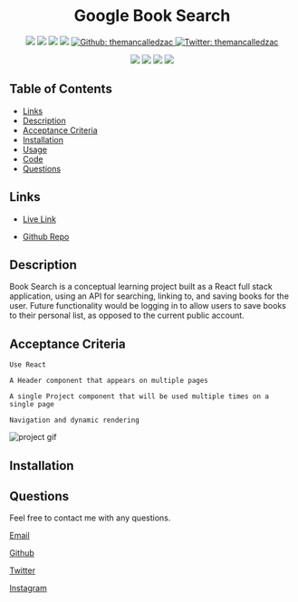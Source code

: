<h1 align="center">Google Book Search</h1>

<p align="center">
    <img src="https://img.shields.io/github/repo-size/themancalledzac/book-search-react" />
    <img src="https://img.shields.io/github/languages/top/themancalledzac/book-search-react"  />
    <img src="https://img.shields.io/github/issues/themancalledzac/book-search-react" />
    <img src="https://img.shields.io/github/last-commit/themancalledzac/book-search-react" >
    <a href="https://github.com/themancalledzac">
        <img alt="Github: themancalledzac" src="https://img.shields.io/github/followers/themancalledzac?style=social" target="_blank" />
    </a>
    <a href="https://twitter.com/themancalledzac">
        <img alt="Twitter: themancalledzac" src="https://img.shields.io/twitter/follow/themancalledzac.svg?style=social" target="_blank" />
    </a>
</p>
  
<p align="center">
    <img src="https://img.shields.io/badge/Javascript-yellow" />
    <img src="https://img.shields.io/badge/React-blue"  />
    <img src="https://img.shields.io/badge/-Material UI-green" />
    <img src="https://img.shields.io/badge/-Redux-red" >
</p>

## Table of Contents

- [Links](#links)
- [Description](#description)
- [Acceptance Criteria](#acceptance-criteria)
- [Installation](#installation)
- [Usage](#usage)
- [Code](#code)
- [Questions](#questions)

## Links

- [Live Link](https://google-book-search-edens.herokuapp.com/)

- [Github Repo](https://github.com/themancalledzac/book-search-react)

## Description

Book Search is a conceptual learning project built as a React full stack application, using an API for searching, linking to, and saving books for the user. Future functionality would be logging in to allow users to save books to their personal list, as opposed to the current public account.

## Acceptance Criteria

```
Use React

A Header component that appears on multiple pages

A single Project component that will be used multiple times on a single page

Navigation and dynamic rendering

```

![project gif](./images/bookSearch.gif)

## Installation

## Questions

Feel free to contact me with any questions.

[Email](mailto:themancalledzac@gmail.com)

[Github](https://github.com/themancalledzac)

[Twitter](https://twitter.com/themancalledzac)

[Instagram](https://www.instagram.com/themancalledzac/)
